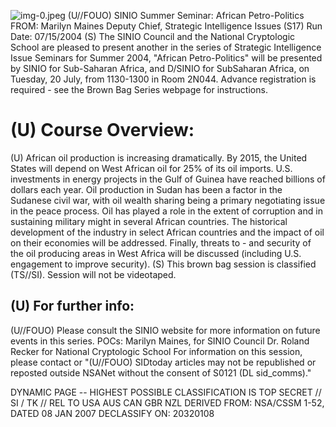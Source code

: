 ![img-0.jpeg](img-0.jpeg)
(U//FOUO) SINIO Summer Seminar: African Petro-Politics
FROM: Marilyn Maines
Deputy Chief, Strategic Intelligence Issues (S17)
Run Date: 07/15/2004
(S) The SINIO Council and the National Cryptologic School are pleased to present another in the series of Strategic Intelligence Issue Seminars for Summer 2004, "African Petro-Politics" will be presented by SINIO for Sub-Saharan Africa, and D/SINIO for SubSaharan Africa, on Tuesday, 20 July, from 1130-1300 in Room 2N044. Advance registration is required - see the Brown Bag Series webpage for instructions.

# (U) Course Overview: 

(U) African oil production is increasing dramatically. By 2015, the United States will depend on West African oil for $25 \%$ of its oil imports. U.S. investments in energy projects in the Gulf of Guinea have reached billions of dollars each year. Oil production in Sudan has been a factor in the Sudanese civil war, with oil wealth sharing being a primary negotiating issue in the peace process. Oil has played a role in the extent of corruption and in sustaining military might in several African countries. The historical development of the industry in select African countries and the impact of oil on their economies will be addressed. Finally, threats to - and security of the oil producing areas in West Africa will be discussed (including U.S. engagement to improve security).
(S) This brown bag session is classified (TS//SI). Session will not be videotaped.

## (U) For further info:

(U//FOUO) Please consult the SINIO website for more information on future events in this series.
POCs: Marilyn Maines, for SINIO Council
Dr. Roland Recker for National Cryptologic School
For information on this session, please contact
or
"(U//FOUO) SIDtoday articles may not be republished or reposted outside NSANet without the consent of S0121 (DL sid_comms)."

DYNAMIC PAGE -- HIGHEST POSSIBLE CLASSIFICATION IS
TOP SECRET // SI / TK // REL TO USA AUS CAN GBR NZL
DERIVED FROM: NSA/CSSM 1-52, DATED 08 JAN 2007 DECLASSIFY ON: 20320108
